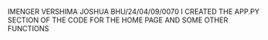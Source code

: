 IMENGER VERSHIMA JOSHUA BHU/24/04/09/0070 I CREATED THE APP.PY SECTION OF THE CODE FOR THE HOME PAGE AND SOME OTHER FUNCTIONS
